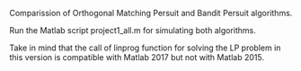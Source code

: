 Comparission of Orthogonal Matching Persuit and Bandit Persuit algorithms.

Run the Matlab script project1_all.m for simulating both algorithms.

Take in mind that the call of linprog function for solving the LP problem in this version is compatible with Matlab 2017 but not with Matlab 2015.
